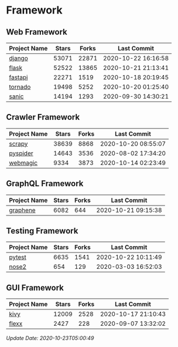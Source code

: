 # Framework

## Web Framework
| Project Name | Stars | Forks | Last Commit |
| ------------ | ----- | ----- | ----------- |
| [django](https://github.com/django/django) | 53071 | 22871 | 2020-10-22 16:16:58 |
| [flask](https://github.com/pallets/flask) | 52522 | 13865 | 2020-10-21 21:13:41 |
| [fastapi](https://github.com/tiangolo/fastapi) | 22271 | 1519 | 2020-10-18 20:19:45 |
| [tornado](https://github.com/tornadoweb/tornado) | 19498 | 5252 | 2020-10-20 01:25:40 |
| [sanic](https://github.com/huge-success/sanic) | 14194 | 1293 | 2020-09-30 14:30:21 |

## Crawler Framework
| Project Name | Stars | Forks | Last Commit |
| ------------ | ----- | ----- | ----------- |
| [scrapy](https://github.com/scrapy/scrapy) | 38639 | 8868 | 2020-10-20 08:55:07 |
| [pyspider](https://github.com/binux/pyspider) | 14643 | 3536 | 2020-08-02 17:34:20 |
| [webmagic](https://github.com/code4craft/webmagic) | 9334 | 3873 | 2020-10-14 02:23:49 |

## GraphQL Framework
| Project Name | Stars | Forks | Last Commit |
| ------------ | ----- | ----- | ----------- |
| [graphene](https://github.com/graphql-python/graphene) | 6082 | 644 | 2020-10-21 09:15:38 |

## Testing Framework
| Project Name | Stars | Forks | Last Commit |
| ------------ | ----- | ----- | ----------- |
| [pytest](https://github.com/pytest-dev/pytest) | 6635 | 1541 | 2020-10-22 10:11:49 |
| [nose2](https://github.com/nose-devs/nose2) | 654 | 129 | 2020-03-03 16:52:03 |

## GUI Framework
| Project Name | Stars | Forks | Last Commit |
| ------------ | ----- | ----- | ----------- |
| [kivy](https://github.com/kivy/kivy) | 12009 | 2528 | 2020-10-17 21:10:43 |
| [flexx](https://github.com/flexxui/flexx) | 2427 | 228 | 2020-09-07 13:32:02 |

*Update Date: 2020-10-23T05:00:49*